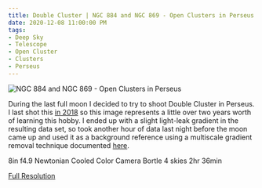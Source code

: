 ```yaml
---
title: Double Cluster | NGC 884 and NGC 869 - Open Clusters in Perseus
date: 2020-12-08 11:00:00 PM
tags:
- Deep Sky
- Telescope
- Open Cluster
- Clusters
- Perseus
---
```


![NGC 884 and NGC 869 - Open Clusters in Perseus](/Deep-Sky/Double%20Cluster/Double%20Cluster.L3.56x90s.L3.7x120s.L3.21x180s.MSGR.BN.CC.NR.SatBlues.ArcSinh.MS.PIP.Curves.Web.jpg "NGC 884 and NGC 869 - Open Clusters in Perseus")

During the last full moon I decided to try to shoot Double Cluster in Perseus. I last shot this [in 2018](https://www.astrobin.com/full/368685/0/) so this image represents a little over two years worth of learning this hobby. I ended up with a slight light-leak gradient in the resulting data set, so took another hour of data last night before the moon came up and used it as a background reference using a multiscale gradient removal technique documented [here](https://pixinsight.com/tutorials/multiscale-gradient-correction/).

8in f4.9 Newtonian Cooled Color Camera Bortle 4 skies 2hr 36min

[Full Resolution](/Deep-Sky/Double%20Cluster/Double%20Cluster.L3.56x90s.L3.7x120s.L3.21x180s.MSGR.BN.CC.NR.SatBlues.ArcSinh.MS.PIP.Curves.png)
